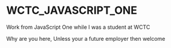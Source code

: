 # WCTC_JAVASCRIPT_ONE
Work from JavaScript One while I was a student at WCTC


Why are you here, Unless your a future employer then welcome
